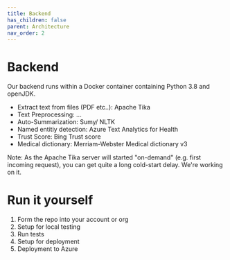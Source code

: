 ```yaml
---
title: Backend
has_children: false
parent: Architecture
nav_order: 2
---
```


# Backend

Our backend runs within a Docker container containing Python 3.8 and openJDK.

* Extract text from files (PDF etc..): Apache Tika
* Text Preprocessing: ...
* Auto-Summarization: Sumy/ NLTK
* Named entitiy detection: Azure Text Analytics for Health
* Trust Score: Bing Trust score
* Medical dictionary: Merriam-Webster Medical dictionary v3




Note: As the Apache Tika server will started "on-demand" (e.g. first incoming request), you can get quite a long cold-start delay.
We're working on it.
 


# Run it yourself
1. Form the repo into your account or org
2. Setup for local testing
3. Run tests
4. Setup for deployment
5. Deployment to Azure
